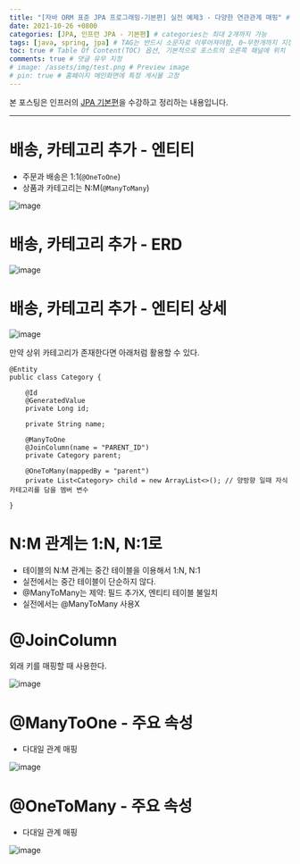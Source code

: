 ```yaml
---
title: "[자바 ORM 표준 JPA 프로그래밍-기본편] 실전 예제3 - 다양한 연관관계 매핑" # post의 layout이 기본적으로 post로 설정되어있어서 Front Matter에 따로 layout변수를 만들어 주지 않아도 됨
date: 2021-10-26 +0800
categories: [JPA, 인프런 JPA - 기본편] # categories는 최대 2개까지 가능
tags: [java, spring, jpa] # TAG는 반드시 소문자로 이루어져야함, 0~무한개까지 지정 가능
toc: true # Table Of Content(TOC) 옵션, 기본적으로 포스트의 오른쪽 패널에 위치
comments: true # 댓글 유무 지정
# image: /assets/img/test.png # Preview image
# pin: true # 홈페이지 메인화면에 특정 게시물 고정
---
```


본 포스팅은 인프러의 [JPA 기본편](https://www.inflearn.com/course/ORM-JPA-Basic#)을 수강하고 정리하는 내용입니다.

<hr>

# 배송, 카테고리 추가 - 엔티티
- 주문과 배송은 1:1(`@OneToOne`)
- 상품과 카테고리는 N:M(`@ManyToMany`)

![image](https://user-images.githubusercontent.com/44339530/138842799-6a2f30d4-0743-4556-a75d-b5bc3639d0ac.png)

# 배송, 카테고리 추가 - ERD

![image](https://user-images.githubusercontent.com/44339530/138842818-67a02ca7-28ee-48f6-a0df-b22a10a55836.png)

# 배송, 카테고리 추가 - 엔티티 상세

![image](https://user-images.githubusercontent.com/44339530/138842834-a8e54e18-82e7-4b08-adbe-8855ea84b2fd.png)

만약 상위 카테고리가 존재한다면 아래처럼 활용할 수 있다.

~~~
@Entity
public class Category {

    @Id
    @GeneratedValue
    private Long id;

    private String name;

    @ManyToOne
    @JoinColumn(name = "PARENT_ID")
    private Category parent;

    @OneToMany(mappedBy = "parent")
    private List<Category> child = new ArrayList<>(); // 양방향 일때 자식 카테고리를 담을 멤버 변수

}
~~~

# N:M 관계는 1:N, N:1로
- 테이블의 N:M 관계는 중간 테이블을 이용해서 1:N, N:1
- 실전에서는 중간 테이블이 단순하지 않다.
- @ManyToMany는 제약: 필드 추가X, 엔티티 테이블 불일치
- 실전에서는 @ManyToMany 사용X

# @JoinColumn
외래 키를 매핑할 때 사용한다.

![image](https://user-images.githubusercontent.com/44339530/138842927-5c59c197-7621-4f42-91ce-1319d48ecf79.png)

# @ManyToOne - 주요 속성
- 다대일 관계 매핑

![image](https://user-images.githubusercontent.com/44339530/138843018-9f02c614-1ea9-4328-9658-fd1b0d67d8f2.png)

# @OneToMany - 주요 속성
- 다대일 관계 매핑

![image](https://user-images.githubusercontent.com/44339530/138843090-829eb94a-decb-4eba-a4f6-ca9aa66896ab.png)
